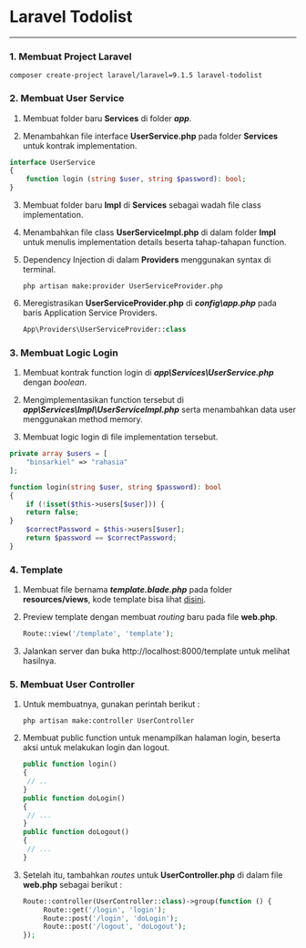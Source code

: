 Laravel Todolist<a name="TOP"></a>
================

- - - -

### 1. Membuat Project Laravel ###

    composer create-project laravel/laravel=9.1.5 laravel-todolist


### 2. Membuat User Service ###

1. Membuat folder baru **Services** di folder ***app***.

2. Menambahkan file interface **UserService.php** pada folder **Services** untuk kontrak implementation.

```php
interface UserService
{
    function login (string $user, string $password): bool;
}
```

3. Membuat folder baru **Impl** di **Services** sebagai wadah file class implementation.

4. Menambahkan file class **UserServiceImpl.php** di dalam folder **Impl** untuk menulis implementation details beserta tahap-tahapan function.




5. Dependency Injection di dalam **Providers** menggunakan syntax di terminal.

       php artisan make:provider UserServiceProvider.php

6. Meregistrasikan **UserServiceProvider.php** di ***config\app.php*** pada baris Application Service Providers.

    ```php
    App\Providers\UserServiceProvider::class
    ```

### 3. Membuat Logic Login ###

1. Membuat kontrak function login di ***app\Services\UserService.php*** dengan *boolean*.

2. Mengimplementasikan function tersebut di ***app\Services\Impl\UserServiceImpl.php*** serta menambahkan data user menggunakan method memory.

3. Membuat logic login di file implementation tersebut.
```php
private array $users = [
    "binsarkiel" => "rahasia"
];

function login(string $user, string $password): bool
{
    if (!isset($this->users[$user])) {
    return false;
}
    $correctPassword = $this->users[$user];
    return $password == $correctPassword;
}
```
        
### 4. Template ###

1. Membuat file bernama ***template.blade.php*** pada folder **resources/views**, kode template bisa lihat [disini](https://github.com/binsarkiel/laravel-todolist/blob/master/resources/views/template.blade.php).

2. Preview template dengan membuat *routing* baru pada file **web.php**.
    ```php
    Route::view('/template', 'template');
    ```

3. Jalankan server dan buka http://localhost:8000/template untuk melihat hasilnya.


### 5. Membuat User Controller ###

1. Untuk membuatnya, gunakan perintah berikut :

   ```
   php artisan make:controller UserController
   ```

2. Membuat public function untuk menampilkan halaman login, beserta aksi untuk melakukan login dan logout.
   
   ```php
   public function login()
   {
    // ..
   }
   public function doLogin()
   {
    // ...
   }
   public function doLogout()
   {
    // ...
   }
   ```

3. Setelah itu, tambahkan *routes* untuk **UserController.php** di dalam file **web.php** sebagai berikut : 

   ```php
   Route::controller(UserController::class)->group(function () {
        Route::get('/login', 'login');
        Route::post('/login', 'doLogin');
        Route::post('/logout', 'doLogout');
   });
   ```